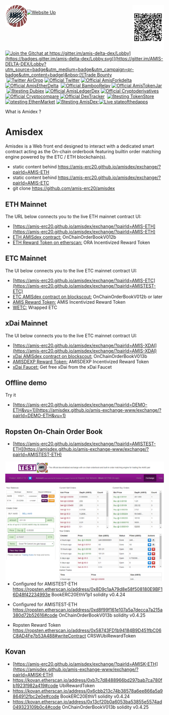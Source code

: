 <img align="left" src="https://github.com/amisolution/ERC20-AMIS/raw/master/amis-logo3.png" alt="amis-logo3"/>
<img align="right" src="https://github.com/amisolution/ERC20-AMIS/raw/master/images/AMIS-QRCODE.png" alt="AMIS-QRCODE" width="100"/>

[![Website Up](https://img.shields.io/badge/website-up-brightgreen.svg)](http://erc20-amis.amisolution.net/)&nbsp;
[![Join the Gitchat at https://gitter.im/amis-delta-dex/Lobby](https://badges.gitter.im/amis-delta-dex/Lobby.svg)](https://gitter.im/AMIS-DELTA-DEX/Lobby?utm_source=badge&utm_medium=badge&utm_campaign=pr-badge&utm_content=badge)&nbsp;[![Trade Bounty](https://img.shields.io/badge/trade-bounty-orange.svg)](https://github.com/amisolution/ERC20-AMIS/issues/)&nbsp;[![Twitter AirDrop](https://img.shields.io/badge/Twitter-Airdrop-red.svg)](https://twitter.com/AMIStoken_ERC20)&nbsp;[![Official Twitter](https://img.shields.io/badge/official-twitter-brightgreen.svg)](https://twitter.com/amis_erc20)&nbsp;[![Official AmisForkdelta](https://img.shields.io/badge/official-forkdelta-brightgreen.svg)](https://forkdelta.app/#!/trade/0x949bed886c739f1a3273629b3320db0c5024c719-ETH)
&nbsp;[![Official AmisEtherDelta](https://img.shields.io/badge/official-etherdelta-brightgreen.svg)](https://etherdelta.com/#0x949bed886c739f1a3273629b3320db0c5024c719-ETH)
&nbsp;[![Official BambooRelay](https://img.shields.io/badge/official-bamboorelay-brightgreen.svg)](https://bamboorelay.com/trade/AMIS-WETH)&nbsp;[![Official AmisTokenJar](https://img.shields.io/badge/official-tokenjar-brightgreen.svg)](https://tokenjar.io/amis)
&nbsp;[![ßtesting Dubiex](https://img.shields.io/badge/ßtesting-dubiex-yellow.svg)](https://dubiex.com/AMIS/ETH)&nbsp;[![Official AmisLedgerDex](https://img.shields.io/badge/official-ledgerdex-1330e3.svg)](https://app.ledgerdex.com/#/app/orders/maker-taker/AMIS/0x949bed886c739f1a3273629b3320db0c5024c719/WETH/0xc02aaa39b223fe8d0a0e5c4f27ead9083c756cc2
)&nbsp;[![Official Cryptoderivatives](https://img.shields.io/badge/official-cryptoderivatives-4330e7.svg)](https://cryptoderivatives.market/token/AMIS)&nbsp;[![Official Cryptocompare](https://img.shields.io/badge/official-cryptocompare-brightgreen.svg)](https://www.cryptocompare.com/coins/amis)&nbsp;[![Official DexTracker](https://img.shields.io/badge/official-dextracker-brightgreen.svg)](https://etherscan.io/dextracker?filter=&q=AMIS)
&nbsp;[![ßtesting TokenStore](https://img.shields.io/badge/ßtesting-TokenStore-yellow.svg)](https://token.store/trade/0x949bed886c739f1a3273629b3320db0c5024c719)
&nbsp;[![αtesting EthenMarket](https://img.shields.io/badge/αtesting-ethenmarket-lightgrey.svg)](https://ethen.market/949bed886c739f1a3273629b3320db0c5024c719)&nbsp;[![ßtesting AmisDex](https://img.shields.io/badge/ßtesting-amisdex-lightblue.svg)](https://amis-erc20.github.io/amisdex);[![Live stateofthedapps](https://img.shields.io/badge/live-stateofthedapps-brightgreen.svg)](https://www.stateofthedapps.com/dapps/amisdex)


What is Amidex ?

# Amisdex

Amisdex is a Web front end designed to interact with a dedicated smart contract acting as the On-chain orderbook featuring builtin order matching engine powered by the ETC / ETH blockchain(s). 
* static content behind https://amis-erc20.github.io/amisdex/exchange/?pairId=AMIS-ETH
* static content behind https://amis-erc20.github.io/amisdex/exchange/?pairId=AMIS-ETC
* git clone https://github.com/amis-erc20/amisdex

## ETH Mainnet

The URL below connects you to the live ETH mainnet contract UI:
- [https://amis-erc20.github.io/amisdex/exchange/?pairId=AMIS-ETH](https://amis-erc20.github.io/amisdex/exchange/?pairId=AMIS-ETH)
- [ETH AMISdex contract:](https://etherscan.io/address/0x2cc69cAaaAa6114ddf48F4DdB2AdB9c5d5d3e048#code) OnChainOrderBookV012b  
- [ETH Reward Token on etherscan:](https://etherscan.io/address/0x4875ae0e3fdfb9779d92b4c7bc5ce852434442b3#code) ORA Incentivized Reward Token

## ETC Mainnet

The UI below connects you to the live ETC mainnet contract UI:
- [https://amis-erc20.github.io/amisdex/exchange/?pairId=AMIS-ETC](https://amis-erc20.github.io/amisdex/exchange/?pairId=AMISTEST-ETC)
- [ETC AMISdex contract on blockscout:](https://blockscout.com/etc/mainnet/address/0xb2adCeFB5eC66e953BAf669a6e85bB8699b7336F/contracts) OnChainOrderBookV012b or later 
- [AMIS Reward Token:](https://blockscout.com/etc/mainnet/address/0xD8EBe4E6aC8d3c85E2f243e11e8B96C9B12C85Af/contracts) AMIS Incentivized Reward Token
- [WETC:](https://blockscout.com/etc/mainnet/address/0xEF3DA599a7C0dE182F4AF53032e57CC5D06551a7) Wrapped ETC

## xDai Mainnet

The UI below connects you to the live ETC mainnet contract UI:
- [https://amis-erc20.github.io/amisdex/exchange/?pairId=AMIS-XDAI](https://amis-erc20.github.io/amisdex/exchange/?pairId=AMIS-XDAI)
- [xDai AMISdex contract on blockscout:](https://blockscout.com/poa/xdai/address/0x62C9B359Ed48191fcD5Ab5DE3E026C7182b38AC7) OnChainOrderBookV013b  
- [AMISDEXP Reward Token:](https://blockscout.com/poa/xdai/address/0x9C374CC5da1D7EE668D4080287b104B865F3089e) AMISDEXP Incentivized Reward Token
- [xDai Faucet:](https://blockscout.com/poa/xdai/faucet) Get free xDai from the xDai Faucet

## Offline demo

Try it
- [https://amis-erc20.github.io/amisdex/exchange/?pairId=DEMO-ETH&vu=1](https://amisdex.github.io/amis-exchange-www/exchange/?pairId=DEMO-ETH&vu=1)

## Ropsten On-Chain Order Book

- [https://amis-erc20.github.io/amisdex/exchange/?pairId=AMISTEST-ETH](https://amisdex.github.io/amis-exchange-www/exchange/?pairId=AMISTEST-ETH)
<img align="left" src="https://raw.githubusercontent.com/amisdex/amis-exchange-www/master/img/amisdex-preview-test.png" alt="Preview of the AmisDex Interface" style="vertical-align: bottom;">
  
- Configured for AMISTEST-ETH https://ropsten.etherscan.io/address/0x8D9c1aA79d8e58f508180E9BF16D48f42234993e BookERC20EthV1p1 solidity v0.4.24
- Configured for AMISTEST-ETH https://ropsten.etherscan.io/address/0xd8f99f161e107a5a7decca7a215a380d72b52616#code OnChainOrderBookV013b solidity v0.4.25

- Ropsten Reward Token
https://ropsten.etherscan.io/address/0x58743FD1b94184B9D451fbC06C8AD4Fe7b53A488#writeContract CRSWUbiRewardToken


## Kovan

- [https://amis-erc20.github.io/amisdex/exchange/?pairId=AMISK-ETH](https://amisdex.github.io/amis-exchange-www/exchange/?pairId=AMISK-ETH)
- https://kovan.etherscan.io/address/0xb7c7d8488966bd297bab7ca780fb1923f982a419#code  UbiRewardToken
- https://kovan.etherscan.io/address/0x6cbb213c74b38578a6ee866a5a9864912fbc2e0e#code  BookERC20EthV1 solidity v0.4.24
- https://kovan.etherscan.io/address/0x13cf20b0a6053ba53855e5574ad049323109b0c4#code  OnChainOrderBookV013b solidity v0.4.25
